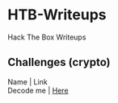 # HTB-Writeups
Hack The Box Writeups
## Challenges (crypto)
Name |  Link  
Decode me | [Here ](https://github.com/Micro0x00/HTB-Writeups/tree/master/Challenges/Crypto/Decode%20Me!!)
